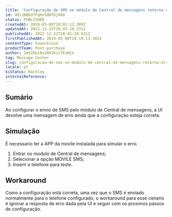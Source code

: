 ```yaml
---
title: 'Configuração de SMS no módulo de Central de mensagens retorna erro'
id: 4OlzNBkOfFqHxX8WTGjH4O
status: PUBLISHED
createdAt: 2019-05-08T18:01:12.389Z
updatedAt: 2022-12-22T20:45:20.531Z
publishedAt: 2022-12-22T20:45:20.531Z
firstPublishedAt: 2019-05-08T18:19:13.365Z
contentType: knownIssue
productTeam: Post-purchase
author: 2mXZkbi0oi061KicTExNjo
tag: Message Center
slug: configuracao-de-sms-no-modulo-de-central-de-mensagens-retorna-erro
locale: pt
kiStatus: Backlog
internalReference: 
---
```


## Sumário

Ao configurar o envio de SMS pelo módulo de Central de mensagens, a UI devolve uma mensagem de erro ainda que a configuração esteja correta.

## Simulação

<div class="alert alert-info">
É necessario ter a APP da movile instalada para simular o erro.
</div>
 
 1. Entrar no modulo de Central de mensagens; 
 2. Selecionar a opção MOVILE SMS;
 3. Inserir o telefone para teste.
 



## Workaround

Como a configuração está correta, uma vez que o SMS é enviado normalmente para o telefone configurado, o workaround para esse cenario é ignorar a resposta de erro dada pela UI e seguir com os proximos passos de configuração.



